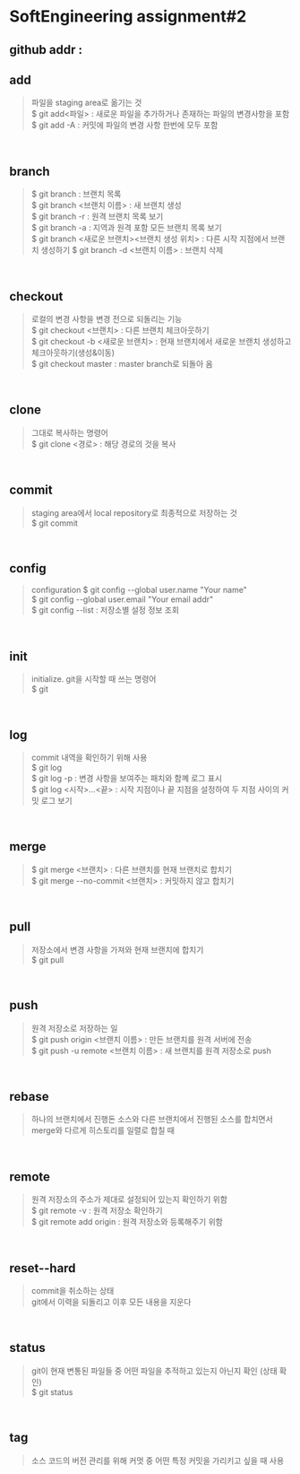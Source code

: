 # SoftEngineering assignment#2
## github addr :

## add
> 파일을 staging area로 옮기는 것<br>
> $ git add<파일> : 새로운 파일을 추가하거나 존재하는 파일의 변경사항을 포함<Br>
> $ git add -A : 커밋에 파일의 변경 사항 한번에 모두 포함

<br>

## branch
> $ git branch : 브랜치 목록<br>
> $ git branch <브랜치 이름> : 새 브랜치 생성<br>
> $ git branch -r : 원격 브랜치 목록 보기<br>
> $ git branch -a : 지역과 원격 포함 모든 브랜치 목록 보기<br>
> $ git branch <새로운 브랜치><브랜치 생성 위치> : 다른 시작 지점에서 브랜치 생성하기
> $ git branch -d <브랜치 이름> : 브랜치 삭제

<br>

## checkout
> 로컬의 변경 사항을 변경 전으로 되돌리는 기능<br>
> $ git checkout <브랜치> : 다른 브랜치 체크아웃하기<br>
> $ git checkout -b <새로운 브랜치> : 현재 브랜치에서 새로운 브랜치 생성하고 체크아웃하기(생성&이동)<br>
> $ git checkout master : master branch로 되돌아 옴

<br>

## clone
> 그대로 복사하는 명령어<br>
> $ git clone <경로> : 해당 경로의 것을 복사

<br>

## commit
> staging area에서 local repository로 최종적으로 저장하는 것<br>
> $ git commit

<br>

## config
> configuration
> $ git config --global user.name "Your name" <br>
> $ git config --global user.email "Your email addr"<br>
> $ git config --list : 저장소별 설정 정보 조회

<br>

## init
> initialize. git을 시작할 때 쓰는 명령어<br>
> $ git

<br>

## log
> commit 내역을 확인하기 위해 사용<br>
> $ git log<br>
> $ git log -p : 변경 사항을 보여주는 패치와 함꼐 로그 표시<br>
> $ git log <시작>...<끝> : 시작 지점이나 끝 지점을 설정하여 두 지점 사이의 커밋 로그 보기

<br>

## merge
> $ git merge <브랜치> : 다른 브랜치를 현재 브랜치로 합치기<br>
> $ git merge --no-commit <브랜치> : 커밋하지 않고 합치기

<br>

## pull
> 저장소에서 변경 사항을 가져와 현재 브랜치에 합치기<br>
> $ git pull

<br>

## push
> 원격 저장소로 저장하는 일<br>
> $ git push origin <브랜치 이름> : 만든 브랜치를 원격 서버에 전송<br>
> $ git push -u remote <브랜치 이름> : 새 브랜치를 원격 저장소로 push

<br>

## rebase
> 하나의 브랜치에서 진행돈 소스와 다른 브랜치에서 진행된 소스를 합치면서 merge와 다르게 히스토리를 일렬로 합칠 때

<br>

## remote
> 원격 저장소의 주소가 제대로 설정되어 있는지 확인하기 위함<br>
> $ git remote -v : 원격 저장소 확인하기<br>
> $ git remote add origin <github repo addr> : 원격 저장소와 등록해주기 위함

<br>

## reset--hard
> commit을 취소하는 상태<br>
> git에서 이력을 되돌리고 이후 모든 내용을 지운다

<br>

## status
> git이 현재 변통된 파일들 중 어떤 파일을 추적하고 있는지 아닌지 확인 (상태 확인)<br>
> $ git status

<br>

## tag
> 소스 코드의 버전 관리를 위해 커멋 중 어떤 특정 커밋을 가리키고 싶을 때 사용